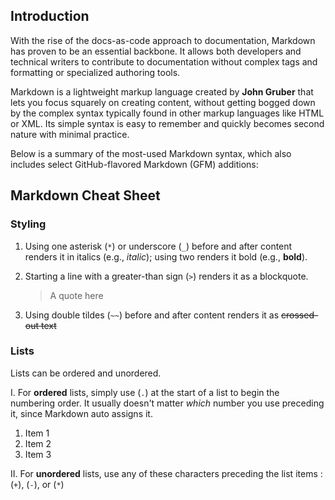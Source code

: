 ## Introduction

With the rise of the docs-as-code approach to documentation, Markdown has proven to be an essential backbone. It allows both developers and technical writers to contribute to documentation without complex tags and formatting or specialized authoring tools.

Markdown is a lightweight markup language created by **John Gruber** that lets you focus squarely on creating content, without getting bogged down by the complex syntax typically found in other markup languages like HTML or XML. Its simple syntax is easy to remember and quickly becomes second nature with minimal practice.

Below is a summary of the most-used Markdown syntax, which also includes select GitHub-flavored Markdown (GFM) additions:

## Markdown Cheat Sheet

### Styling

1. Using one asterisk (`*`) or underscore (`_`) before and after content renders it in italics (e.g., *italic*); using two renders it bold (e.g., **bold**).

2. Starting a line with a greater-than sign (`>`) renders it as a blockquote.
   > A quote here

3. Using double tildes (`~~`) before and after content renders it as ~~crossed-out text~~

### Lists

Lists can be ordered and unordered.

I. For **ordered** lists, simply use (`.`) at the start of a list to begin the numbering order. It usually doesn't matter _which_ number you use preceding it, since Markdown auto assigns it.

   1. Item 1
   2. Item 2
   4. Item 3

II. For **unordered** lists, use any of these characters preceding the list items :  (`+`), (`-`), or (`*`)






   
